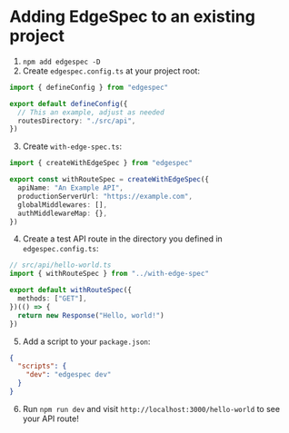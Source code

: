 # Adding EdgeSpec to an existing project

1. `npm add edgespec -D`
2. Create `edgespec.config.ts` at your project root:

```typescript
import { defineConfig } from "edgespec"

export default defineConfig({
  // This an example, adjust as needed
  routesDirectory: "./src/api",
})
```

3. Create `with-edge-spec.ts`:

```typescript
import { createWithEdgeSpec } from "edgespec"

export const withRouteSpec = createWithEdgeSpec({
  apiName: "An Example API",
  productionServerUrl: "https://example.com",
  globalMiddlewares: [],
  authMiddlewareMap: {},
})
```

4. Create a test API route in the directory you defined in `edgespec.config.ts`:

```typescript
// src/api/hello-world.ts
import { withRouteSpec } from "../with-edge-spec"

export default withRouteSpec({
  methods: ["GET"],
})(() => {
  return new Response("Hello, world!")
})
```

5. Add a script to your `package.json`:

```json
{
  "scripts": {
    "dev": "edgespec dev"
  }
}
```

6. Run `npm run dev` and visit `http://localhost:3000/hello-world` to see your API route!
